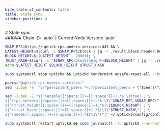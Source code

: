 ```yaml
---
hide_table_of_contents: false
title: State sync
sidebar_position: 4
---
```


<div class="h1-with-icon icon-uptick">
# State sync
</div>
###### Chain ID: `auto` | Current Node Version: `auto`

```bash
SNAP_RPC=https://uptick-rpc.noders.services:443 && \
LATEST_HEIGHT=$(curl -s $SNAP_RPC/block | jq -r .result.block.header.height); \
BLOCK_HEIGHT=$((LATEST_HEIGHT - 2000)); \
TRUST_HASH=$(curl -s "$SNAP_RPC/block?height=$BLOCK_HEIGHT" | jq -r .result.block_id.hash) && \
echo $LATEST_HEIGHT $BLOCK_HEIGHT $TRUST_HASH
```
```bash
sudo systemctl stop uptickd && uptickd tendermint unsafe-reset-all --home ~/.uptickd --keep-addr-book
```
```bash
peers="@uptick-rpc.noders.services:"
sed -i.bak -e  "s/^persistent_peers *=.*/persistent_peers = \"$peers\"/" ~/.uptickd/config/config.toml
```
```bash
sed -i.bak -E "s|^(enable[[:space:]]+=[[:space:]]+).*$|\1true| ; \
s|^(rpc_servers[[:space:]]+=[[:space:]]+).*$|\1\"$SNAP_RPC,$SNAP_RPC\"| ; \
s|^(trust_height[[:space:]]+=[[:space:]]+).*$|\1$BLOCK_HEIGHT| ; \
s|^(trust_hash[[:space:]]+=[[:space:]]+).*$|\1\"$TRUST_HASH\"| ; \
s|^(seeds[[:space:]]+=[[:space:]]+).*$|\1\"\"|" ~/.uptickd/config/config.toml
```
```bash
sudo systemctl restart uptickd && sudo journalctl -fu uptickd --no-hostname -o cat
```
